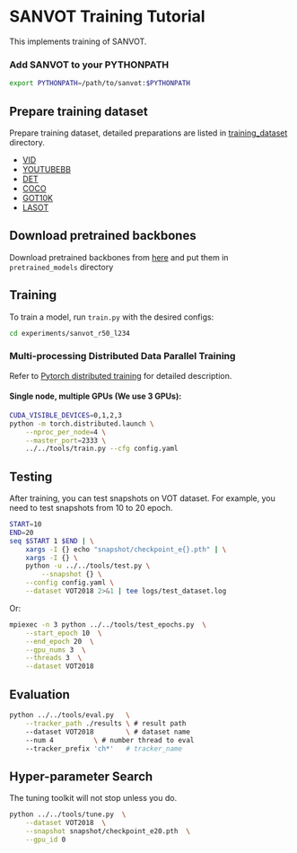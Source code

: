 # SANVOT Training Tutorial

This implements training of SANVOT.
### Add SANVOT to your PYTHONPATH
```bash
export PYTHONPATH=/path/to/sanvot:$PYTHONPATH
```

## Prepare training dataset
Prepare training dataset, detailed preparations are listed in [training_dataset](training_dataset) directory.
* [VID](http://image-net.org/challenges/LSVRC/2017/)
* [YOUTUBEBB](https://research.google.com/youtube-bb/)
* [DET](http://image-net.org/challenges/LSVRC/2017/)
* [COCO](http://cocodataset.org)
* [GOT10K](http://got-10k.aitestunion.com/)
* [LASOT](https://cis.temple.edu/lasot/)

## Download pretrained backbones
Download pretrained backbones from [here](https://drive.google.com/drive/folders/1DuXVWVYIeynAcvt9uxtkuleV6bs6e3T9) and put them in `pretrained_models` directory

## Training

To train a model, run `train.py` with the desired configs:

```bash
cd experiments/sanvot_r50_l234
```

### Multi-processing Distributed Data Parallel Training

Refer to [Pytorch distributed training](https://pytorch.org/docs/stable/distributed.html) for detailed description.

#### Single node, multiple GPUs (We use 3 GPUs):
```bash
CUDA_VISIBLE_DEVICES=0,1,2,3
python -m torch.distributed.launch \
    --nproc_per_node=4 \
    --master_port=2333 \
    ../../tools/train.py --cfg config.yaml
```

## Testing
After training, you can test snapshots on VOT dataset.
For example, you need to test snapshots from 10 to 20 epoch.

```bash 
START=10
END=20
seq $START 1 $END | \
    xargs -I {} echo "snapshot/checkpoint_e{}.pth" | \
    xargs -I {} \ 
    python -u ../../tools/test.py \
        --snapshot {} \
	--config config.yaml \
	--dataset VOT2018 2>&1 | tee logs/test_dataset.log
```

Or:

```bash
mpiexec -n 3 python ../../tools/test_epochs.py  \
    --start_epoch 10  \
    --end_epoch 20  \
    --gpu_nums 3  \
    --threads 3  \
    --dataset VOT2018
```

## Evaluation

```bash
python ../../tools/eval.py 	 \
	--tracker_path ./results \ # result path
	--dataset VOT2018        \ # dataset name
	--num 4 		 \ # number thread to eval
	--tracker_prefix 'ch*'   # tracker_name
```

## Hyper-parameter Search

The tuning toolkit will not stop unless you do.

```bash
python ../../tools/tune.py  \
    --dataset VOT2018  \
    --snapshot snapshot/checkpoint_e20.pth  \
    --gpu_id 0
```

